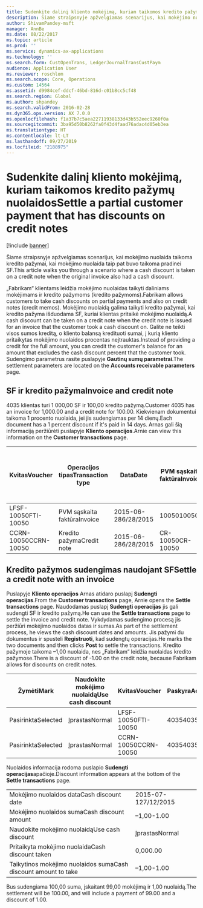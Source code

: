```yaml
---
title: Sudenkite dalinį kliento mokėjimą, kuriam taikomos kredito pažymų nuolaidos
description: Šiame straipsnyje apžvelgiamas scenarijus, kai mokėjimo nuolaida taikoma kredito pažymai, kai mokėjimo nuolaida taip pat buvo taikoma pradinei SF.
author: ShivamPandey-msft
manager: AnnBe
ms.date: 08/22/2017
ms.topic: article
ms.prod: ''
ms.service: dynamics-ax-applications
ms.technology: ''
ms.search.form: CustOpenTrans, LedgerJournalTransCustPaym
audience: Application User
ms.reviewer: roschlom
ms.search.scope: Core, Operations
ms.custom: 14564
ms.assetid: d9984cef-ddcf-46bd-816d-c01b8cc5cf48
ms.search.region: Global
ms.author: shpandey
ms.search.validFrom: 2016-02-28
ms.dyn365.ops.version: AX 7.0.0
ms.openlocfilehash: f1a37b7c5aea22711938133d43b552eec9260f0a
ms.sourcegitcommit: 3ba95d50b8262fa0f43d4faad76adac4d05eb3ea
ms.translationtype: HT
ms.contentlocale: lt-LT
ms.lasthandoff: 09/27/2019
ms.locfileid: "2188975"
---
```

# <a name="settle-a-partial-customer-payment-that-has-discounts-on-credit-notes"></a><span data-ttu-id="73e21-103">Sudenkite dalinį kliento mokėjimą, kuriam taikomos kredito pažymų nuolaidos</span><span class="sxs-lookup"><span data-stu-id="73e21-103">Settle a partial customer payment that has discounts on credit notes</span></span>

[!include [banner](../includes/banner.md)]

<span data-ttu-id="73e21-104">Šiame straipsnyje apžvelgiamas scenarijus, kai mokėjimo nuolaida taikoma kredito pažymai, kai mokėjimo nuolaida taip pat buvo taikoma pradinei SF.</span><span class="sxs-lookup"><span data-stu-id="73e21-104">This article walks you through a scenario where a cash discount is taken on a credit note when the original invoice also had a cash discount.</span></span> 

<span data-ttu-id="73e21-105">„Fabrikam“ klientams leidžia mokėjimo nuolaidas taikyti daliniams mokėjimams ir kredito pažymoms (kredito pažymoms).</span><span class="sxs-lookup"><span data-stu-id="73e21-105">Fabrikam allows customers to take cash discounts on partial payments and also on credit notes (credit memos).</span></span> <span data-ttu-id="73e21-106">Mokėjimo nuolaidą galima taikyti kredito pažymai, kai kredito pažyma išduodama SF, kuriai klientas pritaikė mokėjimo nuolaidą.</span><span class="sxs-lookup"><span data-stu-id="73e21-106">A cash discount can be taken on a credit note when the credit note is issued for an invoice that the customer took a cash discount on.</span></span> <span data-ttu-id="73e21-107">Galite ne teikti visos sumos kreditą, o kliento balansą kredituoti sumai, į kurią kliento pritaikytas mokėjimo nuolaidos procentas neįtrauktas.</span><span class="sxs-lookup"><span data-stu-id="73e21-107">Instead of providing a credit for the full amount, you can credit the customer's balance for an amount that excludes the cash discount percent that the customer took.</span></span> <span data-ttu-id="73e21-108">Sudengimo parametrus rasite puslapyje **Gautinų sumų parametrai**.</span><span class="sxs-lookup"><span data-stu-id="73e21-108">The settlement parameters are located on the **Accounts receivable parameters** page.</span></span>

## <a name="invoice-and-credit-note"></a><span data-ttu-id="73e21-109">SF ir kredito pažyma</span><span class="sxs-lookup"><span data-stu-id="73e21-109">Invoice and credit note</span></span>
<span data-ttu-id="73e21-110">4035 klientas turi 1 000,00 SF ir 100,00 kredito pažymą.</span><span class="sxs-lookup"><span data-stu-id="73e21-110">Customer 4035 has an invoice for 1,000.00 and a credit note for 100.00.</span></span> <span data-ttu-id="73e21-111">Kiekvienam dokumentui taikoma 1 procento nuolaida, jei jis sudengiamas per 14 dienų.</span><span class="sxs-lookup"><span data-stu-id="73e21-111">Each document has a 1 percent discount if it's paid in 14 days.</span></span> <span data-ttu-id="73e21-112">Arnas gali šią informaciją peržiūrėti puslapyje **Kliento operacijos**.</span><span class="sxs-lookup"><span data-stu-id="73e21-112">Arnie can view this information on the **Customer transactions** page.</span></span>

| <span data-ttu-id="73e21-113">Kvitas</span><span class="sxs-lookup"><span data-stu-id="73e21-113">Voucher</span></span>    | <span data-ttu-id="73e21-114">Operacijos tipas</span><span class="sxs-lookup"><span data-stu-id="73e21-114">Transaction type</span></span> | <span data-ttu-id="73e21-115">Data</span><span class="sxs-lookup"><span data-stu-id="73e21-115">Date</span></span>      | <span data-ttu-id="73e21-116">PVM sąskaita faktūra</span><span class="sxs-lookup"><span data-stu-id="73e21-116">Invoice</span></span>  | <span data-ttu-id="73e21-117">Operacijos valiutos debeto suma</span><span class="sxs-lookup"><span data-stu-id="73e21-117">Amount in transaction currency debit</span></span> | <span data-ttu-id="73e21-118">Operacijos valiutos kredito suma</span><span class="sxs-lookup"><span data-stu-id="73e21-118">Amount in transaction currency credit</span></span> | <span data-ttu-id="73e21-119">Likutis</span><span class="sxs-lookup"><span data-stu-id="73e21-119">Balance</span></span>  | <span data-ttu-id="73e21-120">Valiuta</span><span class="sxs-lookup"><span data-stu-id="73e21-120">Currency</span></span> |
|------------|------------------|-----------|----------|--------------------------------------|---------------------------------------|----------|----------|
| <span data-ttu-id="73e21-121">LFSF-10050</span><span class="sxs-lookup"><span data-stu-id="73e21-121">FTI-10050</span></span>  | <span data-ttu-id="73e21-122">PVM sąskaita faktūra</span><span class="sxs-lookup"><span data-stu-id="73e21-122">Invoice</span></span>          | <span data-ttu-id="73e21-123">2015-06-28</span><span class="sxs-lookup"><span data-stu-id="73e21-123">6/28/2015</span></span> | <span data-ttu-id="73e21-124">10050</span><span class="sxs-lookup"><span data-stu-id="73e21-124">10050</span></span>    | <span data-ttu-id="73e21-125">1000,00</span><span class="sxs-lookup"><span data-stu-id="73e21-125">1,000.00</span></span>                             |                                       | <span data-ttu-id="73e21-126">1000,00</span><span class="sxs-lookup"><span data-stu-id="73e21-126">1,000.00</span></span> | <span data-ttu-id="73e21-127">USD</span><span class="sxs-lookup"><span data-stu-id="73e21-127">USD</span></span>      |
| <span data-ttu-id="73e21-128">CCRN-10050</span><span class="sxs-lookup"><span data-stu-id="73e21-128">CCRN-10050</span></span> | <span data-ttu-id="73e21-129">Kredito pažyma</span><span class="sxs-lookup"><span data-stu-id="73e21-129">Credit note</span></span>      | <span data-ttu-id="73e21-130">2015-06-28</span><span class="sxs-lookup"><span data-stu-id="73e21-130">6/28/2015</span></span> | <span data-ttu-id="73e21-131">CR-10050</span><span class="sxs-lookup"><span data-stu-id="73e21-131">CR-10050</span></span> |                                      | <span data-ttu-id="73e21-132">100,00</span><span class="sxs-lookup"><span data-stu-id="73e21-132">100.00</span></span>                                | <span data-ttu-id="73e21-133">-100.00</span><span class="sxs-lookup"><span data-stu-id="73e21-133">-100.00</span></span>  | <span data-ttu-id="73e21-134">USD</span><span class="sxs-lookup"><span data-stu-id="73e21-134">USD</span></span>      |

## <a name="settle-a-credit-note-with-an-invoice"></a><span data-ttu-id="73e21-135">Kredito pažymos sudengimas naudojant SF</span><span class="sxs-lookup"><span data-stu-id="73e21-135">Settle a credit note with an invoice</span></span>
<span data-ttu-id="73e21-136">Puslapyje **Kliento operacijos** Arnas atidaro puslapį **Sudengti operacijas**.</span><span class="sxs-lookup"><span data-stu-id="73e21-136">From the **Customer transactions** page, Arnie opens the **Settle transactions** page.</span></span> <span data-ttu-id="73e21-137">Naudodamas puslapį **Sudengti operacijas** jis gali sudengti SF ir kredito pažymą.</span><span class="sxs-lookup"><span data-stu-id="73e21-137">He can use the **Settle transactions** page to settle the invoice and credit note.</span></span> <span data-ttu-id="73e21-138">Vykdydamas sudengimo procesą jis peržiūri mokėjimo nuolaidos datas ir sumas.</span><span class="sxs-lookup"><span data-stu-id="73e21-138">As part of the settlement process, he views the cash discount dates and amounts.</span></span> <span data-ttu-id="73e21-139">Jis pažymi du dokumentus ir spusteli **Registruoti**, kad sudengtų operacijas.</span><span class="sxs-lookup"><span data-stu-id="73e21-139">He marks the two documents and then clicks **Post** to settle the transactions.</span></span> <span data-ttu-id="73e21-140">Kredito pažymoje taikoma –1,00 nuolaida, nes „Fabrikam“ leidžia nuolaidas kredito pažymose.</span><span class="sxs-lookup"><span data-stu-id="73e21-140">There is a discount of -1.00 on the credit note, because Fabrikam allows for discounts on credit notes.</span></span>

| <span data-ttu-id="73e21-141">Žymėti</span><span class="sxs-lookup"><span data-stu-id="73e21-141">Mark</span></span>     | <span data-ttu-id="73e21-142">Naudokite mokėjimo nuolaidą</span><span class="sxs-lookup"><span data-stu-id="73e21-142">Use cash discount</span></span> | <span data-ttu-id="73e21-143">Kvitas</span><span class="sxs-lookup"><span data-stu-id="73e21-143">Voucher</span></span>    | <span data-ttu-id="73e21-144">Paskyra</span><span class="sxs-lookup"><span data-stu-id="73e21-144">Account</span></span> | <span data-ttu-id="73e21-145">Data</span><span class="sxs-lookup"><span data-stu-id="73e21-145">Date</span></span>      | <span data-ttu-id="73e21-146">Terminas</span><span class="sxs-lookup"><span data-stu-id="73e21-146">Due date</span></span>  | <span data-ttu-id="73e21-147">PVM sąskaita faktūra</span><span class="sxs-lookup"><span data-stu-id="73e21-147">Invoice</span></span>  | <span data-ttu-id="73e21-148">Suma operacijos valiuta</span><span class="sxs-lookup"><span data-stu-id="73e21-148">Amount in transaction currency</span></span> | <span data-ttu-id="73e21-149">Valiuta</span><span class="sxs-lookup"><span data-stu-id="73e21-149">Currency</span></span> | <span data-ttu-id="73e21-150">Sudengtina suma</span><span class="sxs-lookup"><span data-stu-id="73e21-150">Amount to settle</span></span> |
|----------|-------------------|------------|---------|-----------|-----------|----------|--------------------------------|----------|------------------|
| <span data-ttu-id="73e21-151">Pasirinkta</span><span class="sxs-lookup"><span data-stu-id="73e21-151">Selected</span></span> | <span data-ttu-id="73e21-152">Įprastas</span><span class="sxs-lookup"><span data-stu-id="73e21-152">Normal</span></span>            | <span data-ttu-id="73e21-153">LFSF-10050</span><span class="sxs-lookup"><span data-stu-id="73e21-153">FTI-10050</span></span>  | <span data-ttu-id="73e21-154">4035</span><span class="sxs-lookup"><span data-stu-id="73e21-154">4035</span></span>    | <span data-ttu-id="73e21-155">2015-06-28</span><span class="sxs-lookup"><span data-stu-id="73e21-155">6/28/2015</span></span> | <span data-ttu-id="73e21-156">2015-07-28</span><span class="sxs-lookup"><span data-stu-id="73e21-156">7/28/2015</span></span> | <span data-ttu-id="73e21-157">10050</span><span class="sxs-lookup"><span data-stu-id="73e21-157">10050</span></span>    | <span data-ttu-id="73e21-158">1000,00</span><span class="sxs-lookup"><span data-stu-id="73e21-158">1,000.00</span></span>                       | <span data-ttu-id="73e21-159">USD</span><span class="sxs-lookup"><span data-stu-id="73e21-159">USD</span></span>      | <span data-ttu-id="73e21-160">990,00</span><span class="sxs-lookup"><span data-stu-id="73e21-160">990.00</span></span>           |
| <span data-ttu-id="73e21-161">Pasirinkta</span><span class="sxs-lookup"><span data-stu-id="73e21-161">Selected</span></span> | <span data-ttu-id="73e21-162">Įprastas</span><span class="sxs-lookup"><span data-stu-id="73e21-162">Normal</span></span>            | <span data-ttu-id="73e21-163">CCRN-10050</span><span class="sxs-lookup"><span data-stu-id="73e21-163">CCRN-10050</span></span> | <span data-ttu-id="73e21-164">4035</span><span class="sxs-lookup"><span data-stu-id="73e21-164">4035</span></span>    | <span data-ttu-id="73e21-165">2015-06-28</span><span class="sxs-lookup"><span data-stu-id="73e21-165">6/28/2015</span></span> | <span data-ttu-id="73e21-166">2015-07-28</span><span class="sxs-lookup"><span data-stu-id="73e21-166">7/28/2015</span></span> | <span data-ttu-id="73e21-167">CR-10050</span><span class="sxs-lookup"><span data-stu-id="73e21-167">CR-10050</span></span> | <span data-ttu-id="73e21-168">-100.00</span><span class="sxs-lookup"><span data-stu-id="73e21-168">-100.00</span></span>                        | <span data-ttu-id="73e21-169">USD</span><span class="sxs-lookup"><span data-stu-id="73e21-169">USD</span></span>      | <span data-ttu-id="73e21-170">–99,00</span><span class="sxs-lookup"><span data-stu-id="73e21-170">-99.00</span></span>           |

<span data-ttu-id="73e21-171">Nuolaidos informacija rodoma puslapio **Sudengti operacijas**apačioje.</span><span class="sxs-lookup"><span data-stu-id="73e21-171">Discount information appears at the bottom of the **Settle transactions** page.</span></span>

|                              |           |
|------------------------------|-----------|
| <span data-ttu-id="73e21-172">Mokėjimo nuolaidos data</span><span class="sxs-lookup"><span data-stu-id="73e21-172">Cash discount date</span></span>           | <span data-ttu-id="73e21-173">2015-07-12</span><span class="sxs-lookup"><span data-stu-id="73e21-173">7/12/2015</span></span> |
| <span data-ttu-id="73e21-174">Mokėjimo nuolaidos suma</span><span class="sxs-lookup"><span data-stu-id="73e21-174">Cash discount amount</span></span>         | <span data-ttu-id="73e21-175">–1,00</span><span class="sxs-lookup"><span data-stu-id="73e21-175">-1.00</span></span>     |
| <span data-ttu-id="73e21-176">Naudokite mokėjimo nuolaidą</span><span class="sxs-lookup"><span data-stu-id="73e21-176">Use cash discount</span></span>            | <span data-ttu-id="73e21-177">Įprastas</span><span class="sxs-lookup"><span data-stu-id="73e21-177">Normal</span></span>    |
| <span data-ttu-id="73e21-178">Pritaikyta mokėjimo nuolaida</span><span class="sxs-lookup"><span data-stu-id="73e21-178">Cash discount taken</span></span>          | <span data-ttu-id="73e21-179">0,00</span><span class="sxs-lookup"><span data-stu-id="73e21-179">0.00</span></span>      |
| <span data-ttu-id="73e21-180">Taikytinos mokėjimo nuolaidos suma</span><span class="sxs-lookup"><span data-stu-id="73e21-180">Cash discount amount to take</span></span> | <span data-ttu-id="73e21-181">–1,00</span><span class="sxs-lookup"><span data-stu-id="73e21-181">-1.00</span></span>     |

<span data-ttu-id="73e21-182">Bus sudengiama 100,00 suma, įskaitant 99,00 mokėjimą ir 1,00 nuolaidą.</span><span class="sxs-lookup"><span data-stu-id="73e21-182">The settlement will be 100.00, and will include a payment of 99.00 and a discount of 1.00.</span></span>



